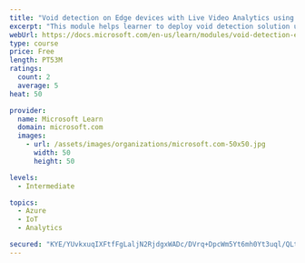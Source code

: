 ```yaml
---
title: "Void detection on Edge devices with Live Video Analytics using own images and video"
excerpt: "This module helps learner to deploy void detection solution using Live Video Analytics and Custom Vision"
webUrl: https://docs.microsoft.com/en-us/learn/modules/void-detection-edge-devices-live-video-analytics/
type: course
price: Free
length: PT53M
ratings:
  count: 2
  average: 5
heat: 50

provider:
  name: Microsoft Learn
  domain: microsoft.com
  images:
    - url: /assets/images/organizations/microsoft.com-50x50.jpg
      width: 50
      height: 50

levels:
  - Intermediate

topics:
  - Azure
  - IoT
  - Analytics

secured: "KYE/YUvkxuqIXFtfFgLaljN2RjdgxWADc/DVrq+DpcWm5Yt6mh0Yt3uql/QLtRaELIlv0ovmHzkuPOweHoLIN7tRbJAlc37vZOA15yhg5sbLorZm14gLfZGNvM/oK+WSYSlx68OHmfaZd6dr+YalyD3syPN3UK63Hd5UWGFII8FuCJC4oe+aWdzn7R+RAM3yyV4AqRFXwp7mE+b7AISKXcWaRzVNB31hTPMarcP8xNbGq8x/hWMZsUv1Tu3Azqk1fyFLkg/keXljHkW9Ev7h5T7MDlJkuE192B5QJBkRIx9nUS7SdqJGWw27SskDXoB24dfUJZhJ53+dzd8JgA2oaGqFH2By+dTTNmQAc5ZytUP1/+zKQzmgGBplFDDm8AMpm3aRDdQud2v0GYMTqrWTtSSQp5RawwWCbbyThY9hcGo=;8D9sN3yJo7E2qTr/fSwsIA=="
---
```



